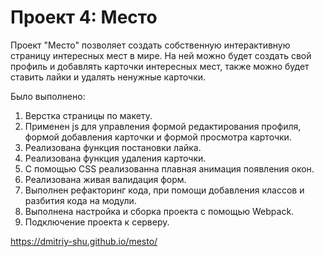 # Проект 4: Место
Проект "Место" позволяет создать собственную интерактивную страницу интересных мест в мире.
На ней можно будет создать свой профиль и добавлять карточки интересных мест, также можно будет ставить лайки и удалять ненужные карточки.

Было выполнено:
1. Верстка страницы по макету.
2. Применен js для управления формой редактирования профиля, формой добавления карточки и формой просмотра карточки.
3. Реализована функция постановки лайка.
4. Реализована функция удаления карточки.
5. С помощью CSS реализованна плавная анимация появления окон.
6. Реализована живая валидация форм.
7. Выполнен рефакторинг кода, при помощи добавления классов и разбития кода на модули.
8. Выполнена настройка и сборка проекта с помощью Webpack.
9. Подключение проекта к серверу.

https://dmitriy-shu.github.io/mesto/